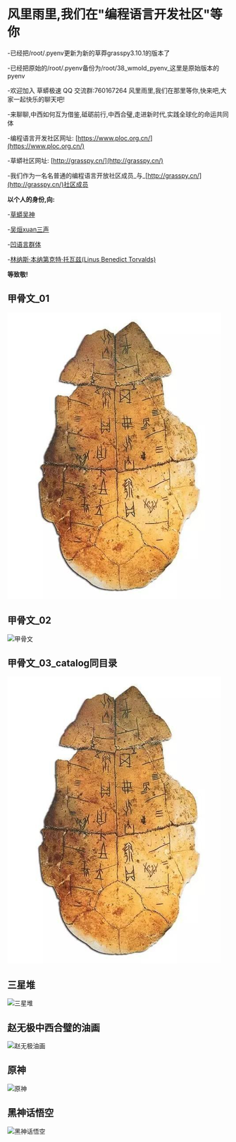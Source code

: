 # 风里雨里,我们在"编程语言开发社区"等你


-已经把/root/.pyenv更新为新的草莽grasspy3.10.1的版本了  

-已经把原始的/root/.pyenv备份为/root/38_wmold_pyenv_这里是原始版本的pyenv  

-欢迎加入 草蟒极速 QQ 交流群:760167264 风里雨里,我们在那里等你,快来吧,大家一起快乐的聊天吧!

-来聊聊,中西如何互为借鉴,砥砺前行,中西合璧,走进新时代,实践全球化的命运共同体

-编程语言开发社区网址: [https://www.ploc.org.cn/](https://www.ploc.org.cn/)

-草蟒社区网址: [http://grasspy.cn/](http://grasspy.cn/)

-我们作为一名名普通的编程语言开放社区成员_与_[http://grasspy.cn/](http://grasspy.cn/)社区成员  


**以个人的身份,向:**

-[草蟒吴神](https://space.bilibili.com/49977287)
    
-[吴烜xuan三声](https://www.zhihu.com/people/CodeInChinese)

-[凹语言群体](https://gitee.com/ploc-org/wa)

-[林纳斯·本纳第克特·托瓦兹(Linus Benedict Torvalds)](https://baike.baidu.com/item/%E6%9E%97%E7%BA%B3%E6%96%AF%C2%B7%E6%9C%AC%E7%BA%B3%E7%AC%AC%E5%85%8B%E7%89%B9%C2%B7%E6%89%98%E7%93%A6%E5%85%B9/1034429)

**等致敬!**

## 甲骨文_01
![甲骨文](../wmimages/b10_jia_gu_wen.jpeg)

## 甲骨文_02
![甲骨文](/workspace/wmimages/b10_jia_gu_wen.jpeg)

## 甲骨文_03_catalog同目录
![甲骨文](b10_jia_gu_wen.jpeg)

## 三星堆
![三星堆](./wmimages/b30_san_xing_dui.jpg)

## 赵无极中西合璧的油画
![赵无极油画](./wmimages/b40_zao_wu_ji_you_hua.jpg)

## 原神
![原神](./wmimages/b50_yuan_shen.jpg)

## 黑神话悟空
![黑神话悟空](./wmimages/b60_hei_shen_hua_wu_kong.gif)


 